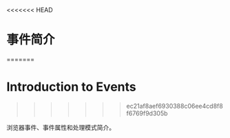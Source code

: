<<<<<<< HEAD
# 事件简介
=======
# Introduction to Events
>>>>>>> ec21af8aef6930388c06ee4cd8f8f6769f9d305b

浏览器事件、事件属性和处理模式简介。
